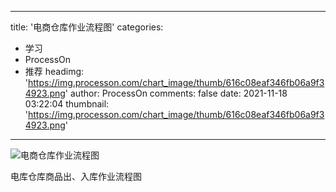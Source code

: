 
---
title: '电商仓库作业流程图'
categories: 
 - 学习
 - ProcessOn
 - 推荐
headimg: 'https://img.processon.com/chart_image/thumb/616c08eaf346fb06a9f34923.png'
author: ProcessOn
comments: false
date: 2021-11-18 03:22:04
thumbnail: 'https://img.processon.com/chart_image/thumb/616c08eaf346fb06a9f34923.png'
---

<div>   
<img class="thumb" alt="电商仓库作业流程图" src="https://img.processon.com/chart_image/thumb/616c08eaf346fb06a9f34923.png" referrerpolicy="no-referrer">
<p>电库仓库商品出、入库作业流程图</p>  
</div>
            